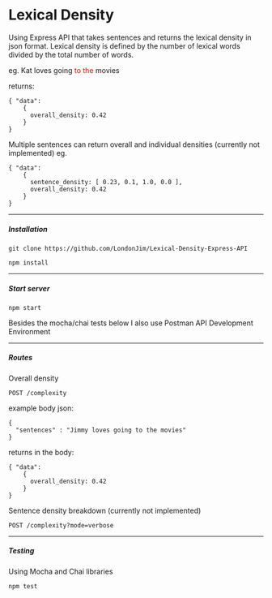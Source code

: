 # Lexical Density

Using Express API that takes sentences and returns the lexical density in json format. Lexical density is defined by the number of lexical words divided by the total number of words.

eg. Kat loves going <span style="color:red">to the</span> movies

returns:

```
{ "data":
    {
      overall_density: 0.42
    }
}
```

Multiple sentences can return overall and individual densities (currently not implemented) eg.

```
{ "data":
    {
      sentence_density: [ 0.23, 0.1, 1.0, 0.0 ],
      overall_density: 0.42
    }
}
```

---

##### Installation

`git clone https://github.com/LondonJim/Lexical-Density-Express-API`

`npm install`

---

##### Start server

`npm start`


Besides the mocha/chai tests below I also use Postman API Development Environment

---

##### Routes

Overall density
```
POST /complexity
```
example body json:
```
{
  "sentences" : "Jimmy loves going to the movies"
}
```
returns in the body:
```
{ "data":
    {
      overall_density: 0.42
    }
}
```

Sentence density breakdown (currently not implemented)
```
POST /complexity?mode=verbose
```

---

##### Testing

Using Mocha and Chai libraries

`npm test`
